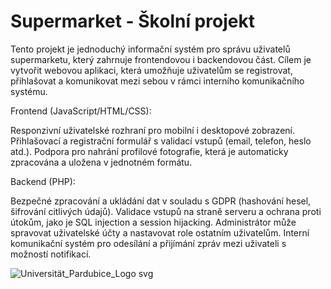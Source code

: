 # Supermarket - Školní projekt
Tento projekt je jednoduchý informační systém pro správu uživatelů supermarketu, který zahrnuje frontendovou i backendovou část. Cílem je vytvořit webovou aplikaci, která umožňuje uživatelům se registrovat, přihlašovat a komunikovat mezi sebou v rámci interního komunikačního systému.

Frontend (JavaScript/HTML/CSS):

Responzivní uživatelské rozhraní pro mobilní i desktopové zobrazení.
Přihlašovací a registrační formulář s validací vstupů (email, telefon, heslo atd.).
Podpora pro nahrání profilové fotografie, která je automaticky zpracována a uložena v jednotném formátu.

Backend (PHP):

Bezpečné zpracování a ukládání dat v souladu s GDPR (hashování hesel, šifrování citlivých údajů).
Validace vstupů na straně serveru a ochrana proti útokům, jako je SQL injection a session hijacking.
Administrátor může spravovat uživatelské účty a nastavovat role ostatním uživatelům.
Interní komunikační systém pro odesílání a přijímání zpráv mezi uživateli s možností notifikací.

![Universität_Pardubice_Logo svg](https://github.com/user-attachments/assets/3d842c30-f6cd-4387-9b97-b2a7e749203a)
